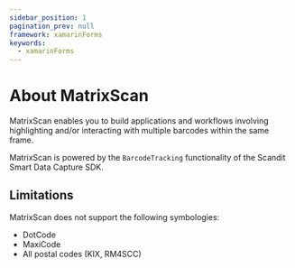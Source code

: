 ```yaml
---
sidebar_position: 1
pagination_prev: null
framework: xamarinForms
keywords:
  - xamarinForms
---
```


# About MatrixScan

MatrixScan enables you to build applications and workflows involving highlighting and/or interacting with multiple barcodes within the same frame.

MatrixScan is powered by the `BarcodeTracking` functionality of the Scandit Smart Data Capture SDK.

## Limitations

MatrixScan does not support the following symbologies:

- DotCode
- MaxiCode
- All postal codes (KIX, RM4SCC)
